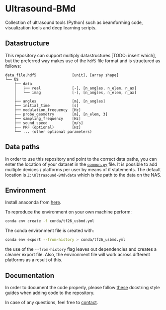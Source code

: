 # Ultrasound-BMd
Collection of ultrasound tools (Python) such as beamforming code, visualization tools and deep learning scripts.

## Datastructure
This repository can support multiply datastructures [TODO: insert which], but the preferred way makes use of the `hdf5` file format and is structured as follows:
```
data_file.hdf5                [unit], [array shape] 
└── US
    ├── data
    │   ├── real              [-], [n_angles, n_elem, n_ax]
    │   └── imag              [-], [n_angles, n_elem, n_ax] 
    │	
    ├── angles                [m], [n_angles]
    ├── initial_time          [s]
    ├── modulation_frequency  [Hz] 
    ├── probe_geometry        [m], [n_elem, 3]
    ├── sampling_frequency    [Hz]
    ├── sound_speed           [m/s]
    ├── PRF (optional)        [Hz]
    └── ... (other optional parameters)
```

## Data paths
In order to use this repository and point to the correct data paths, you can enter the location of your dataset in the [`common.py`](common.py) file. It is possible to add multiple devices / platforms per user by means of if statements.
The default location is `Z:\Ultrasound-BMd\data` which is the path to the data on the NAS.

## Environment
Install anaconda from [here](https://www.anaconda.com/products/individual#windows).

To reproduce the environment on your own machine perform:
```bash
conda env create -f conda/tf26_usbmd.yml
```

The conda environment file is created with:
```bash
conda env export --from-history > conda/tf26_usbmd.yml
```
the use of the `--from-history` flag leaves out dependencies and creates a cleaner export file.  Also, the environment file will work across different platforms as a result of this.

## Documentation
In order to document the code properly, please follow [these](docs/example_google_docstrings.py) docstring style guides when adding code to the repository.

In case of any questions, feel free to [contact](mailto:t.s.w.stevens@tue.nl).
